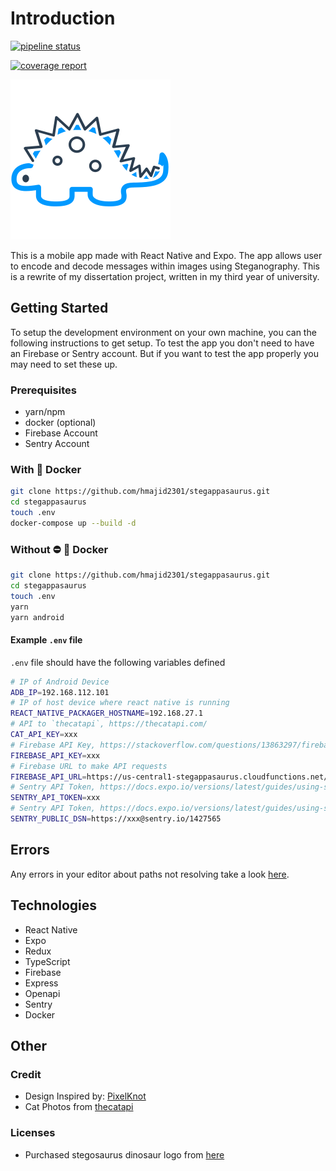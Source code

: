 # Introduction

[![pipeline status](https://gitlab.com/hmajid2301/stegappasaurus/badges/master/pipeline.svg)](https://gitlab.com/hmajid2301/stegappasaurus/commits/master)

[![coverage report](https://gitlab.com/hmajid2301/stegappasaurus/badges/master/coverage.svg)](https://gitlab.com/hmajid2301/stegappasaurus/commits/master)

![logo](src/assets/images/logo-dark.png)

This is a mobile app made with React Native and Expo. The app allows user to encode and decode messages within images using
Steganography. This is a rewrite of my dissertation project, written in my third year of university.

## Getting Started

To setup the development environment on your own machine, you can the following instructions to get setup.
To test the app you don't need to have an Firebase or Sentry account. But if you want to test the app
properly you may need to set these up.

### Prerequisites

- yarn/npm
- docker (optional)
- Firebase Account
- Sentry Account

### With :whale: Docker

```bash
git clone https://github.com/hmajid2301/stegappasaurus.git
cd stegappasaurus
touch .env
docker-compose up --build -d
```

### Without :no_entry: :whale: Docker

```bash
git clone https://github.com/hmajid2301/stegappasaurus.git
cd stegappasaurus
touch .env
yarn
yarn android
```

#### Example `.env` file

`.env` file should have the following variables defined

```bash
# IP of Android Device
ADB_IP=192.168.112.101
# IP of host device where react native is running
REACT_NATIVE_PACKAGER_HOSTNAME=192.168.27.1
# API to `thecatapi`, https://thecatapi.com/
CAT_API_KEY=xxx
# Firebase API Key, https://stackoverflow.com/questions/13863297/firebase-what-is-the-api-key/37995239
FIREBASE_API_KEY=xxx
# Firebase URL to make API requests
FIREBASE_API_URL=https://us-central1-stegappasaurus.cloudfunctions.net/api
# Sentry API Token, https://docs.expo.io/versions/latest/guides/using-sentry/
SENTRY_API_TOKEN=xxx
# Sentry API Token, https://docs.expo.io/versions/latest/guides/using-sentry/
SENTRY_PUBLIC_DSN=https://xxx@sentry.io/1427565
```

## Errors

Any errors in your editor about paths not resolving take a look [here](https://github.com/tleunen/babel-plugin-module-resolver#eslint-plugin).

## Technologies

- React Native
- Expo
- Redux
- TypeScript
- Firebase
- Express
- Openapi
- Sentry
- Docker

## Other

### Credit

- Design Inspired by: [PixelKnot](https://play.google.com/store/apps/details?id=info.guardianproject.pixelknot)
- Cat Photos from [thecatapi](https://thecatapi.com)

### Licenses

- Purchased stegosaurus dinosaur logo from [here](https://www.iconfinder.com/icons/380124/animal_big_experience_dino_paleontology_reptile_stegosaurus_zababa_icon#size=512)
